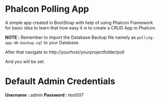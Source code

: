 # Phalcon Polling App
A simple app created in BootStrap with help of using Phalcon Framework for basic idea to learn that how easy it is to create a CRUD App in Phalcon.

**NOTE :** Remember to import the Database Backup file namely as `polling-app-db-backup.sql` to your Database.

After that navigate to http://yourhost/yourprojectfolder/poll

And you will be set.

# Default Admin Credentials
**Username :** admin
**Password :** test007
